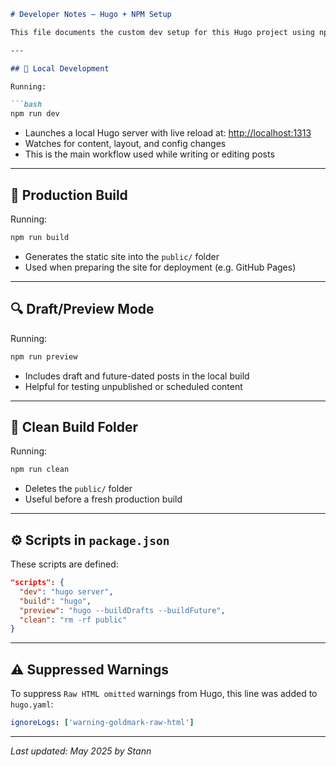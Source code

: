 ````markdown
# Developer Notes – Hugo + NPM Setup

This file documents the custom dev setup for this Hugo project using npm scripts.

---

## 🧪 Local Development

Running:

```bash
npm run dev
````

* Launches a local Hugo server with live reload at: [http://localhost:1313](http://localhost:1313)
* Watches for content, layout, and config changes
* This is the main workflow used while writing or editing posts

---

## 🚀 Production Build

Running:

```bash
npm run build
```

* Generates the static site into the `public/` folder
* Used when preparing the site for deployment (e.g. GitHub Pages)

---

## 🔍 Draft/Preview Mode

Running:

```bash
npm run preview
```

* Includes draft and future-dated posts in the local build
* Helpful for testing unpublished or scheduled content

---

## 🧼 Clean Build Folder

Running:

```bash
npm run clean
```

* Deletes the `public/` folder
* Useful before a fresh production build

---

## ⚙️ Scripts in `package.json`

These scripts are defined:

```json
"scripts": {
  "dev": "hugo server",
  "build": "hugo",
  "preview": "hugo --buildDrafts --buildFuture",
  "clean": "rm -rf public"
}
```

---

## ⚠️ Suppressed Warnings

To suppress `Raw HTML omitted` warnings from Hugo, this line was added to `hugo.yaml`:

```yaml
ignoreLogs: ['warning-goldmark-raw-html']
```

---

*Last updated: May 2025 by Stann*
